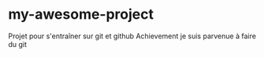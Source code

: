 # my-awesome-project
Projet pour s'entraîner sur git et github
Achievement je suis parvenue à faire du git
